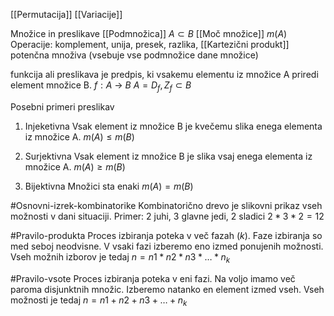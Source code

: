 [[Permutacija]]
[[Variacije]]

Množice in preslikave
[[Podmnožica]] $A \subset B$
[[Moč množice]] $m(A)$
Operacije: komplement, unija, presek, razlika, [[Kartezični produkt]]
potenčna množiva (vsebuje vse podmnožice dane množice)

funkcija ali preslikava je predpis, ki vsakemu elementu iz množice A priredi element množice B.
$f: A$ -> $B$
$A = D_f, Z_f \subset B$

Posebni primeri preslikav
1. Injeketivna
Vsak element iz množice B je kvečemu slika enega elementa iz množice A.
$m(A) \leq m(B)$

2. Surjektivna
Vsak element iz množice B je slika vsaj enega elementa iz množice A.
$m(A) \geq m(B)$

3. Bijektivna
Množici sta enaki
$m(A) = m(B)$

#Osnovni-izrek-kombinatorike
Kombinatorično drevo je slikovni prikaz vseh možnosti v dani situaciji.
Primer:
2 juhi, 3 glavne jedi, 2 sladici
$2 * 3 * 2 = 12$

#Pravilo-produkta
Proces izbiranja poteka v več fazah ($k$).
Faze izbiranja so med seboj neodvisne.
V vsaki fazi izberemo eno izmed ponujenih možnosti.
Vseh možnih izborov je tedaj $n=n1​ * n2​ * n3​ * \dots * n_k$

#Pravilo-vsote
Proces izbiranja poteka v eni fazi.
Na voljo imamo več paroma disjunktnih množic.
Izberemo natanko en element izmed vseh.
Vseh možnosti je tedaj $n = n1​ + n2​ + n3​ + \dots + n_k​$